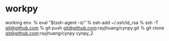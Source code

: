 # workpy
working env.
% eval "$(ssh-agent -s)"
% ssh-add ~/.ssh/id_rsa
% ssh -T git@github.com
% git push git@github.com:rayjhuang/cynpy.git
% git clone git@github.com:rayjhuang/cynpy cynpy_2
